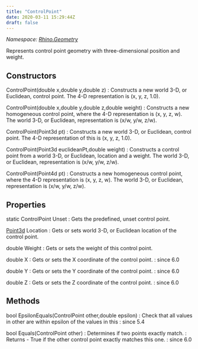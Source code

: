 ```yaml
---
title: "ControlPoint"
date: 2020-03-11 15:29:44Z
draft: false
---
```


*Namespace: [Rhino.Geometry](../)*

Represents control point geometry with three-dimensional position and weight.
## Constructors

ControlPoint(double x,double y,double z)
: Constructs a new world 3-D, or Euclidean, control point.
     The 4-D representation is (x, y, z, 1.0).

ControlPoint(double x,double y,double z,double weight)
: Constructs a new homogeneous control point, where the 4-D representation is (x, y, z, w).
     The world 3-D, or Euclidean, representation is (x/w, y/w, z/w).

ControlPoint(Point3d pt)
: Constructs a new world 3-D, or Euclidean, control point.
     The 4-D representation of this is (x, y, z, 1.0).

ControlPoint(Point3d euclideanPt,double weight)
: Constructs a control point from a world 3-D, or Euclidean, location and a weight.
     The world 3-D, or Euclidean, representation is (x/w, y/w, z/w).

ControlPoint(Point4d pt)
: Constructs a new homogeneous control point, where the 4-D representation is (x, y, z, w).
     The world 3-D, or Euclidean, representation is (x/w, y/w, z/w).
## Properties

static ControlPoint Unset
: Gets the predefined, unset control point.

[Point3d](/rhinocommon/rhino/geometry/point3d/) Location
: Gets or sets world 3-D, or Euclidean location of the control point.

double Weight
: Gets or sets the weight of this control point.

double X
: Gets or sets the X coordinate of the control point.
: since 6.0

double Y
: Gets or sets the Y coordinate of the control point.
: since 6.0

double Z
: Gets or sets the Z coordinate of the control point.
: since 6.0
## Methods

bool EpsilonEquals(ControlPoint other,double epsilon)
: Check that all values in other are within epsilon of the values in this
: since 5.4

bool Equals(ControlPoint other)
: Determines if two points exactly match.
: Returns - True if the other control point exactly matches this one.
: since 6.0
